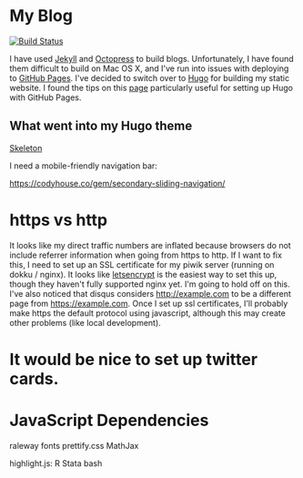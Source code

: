 # My Blog

[![Build Status](https://travis-ci.org/amarder/amarder.github.io.svg?branch=source)](https://travis-ci.org/amarder/amarder.github.io)

I have used [Jekyll](https://jekyllrb.com/) and
[Octopress](http://octopress.org/) to build blogs. Unfortunately, I
have found them difficult to build on Mac OS X, and I've run into
issues with deploying to
[GitHub Pages](https://pages.github.com/). I've decided to switch over
to [Hugo](https://gohugo.io/) for building my static website. I found
the tips on this [page](https://gohugo.io/tutorials/github-pages-blog)
particularly useful for setting up Hugo with GitHub Pages.

## What went into my Hugo theme

[Skeleton](http://getskeleton.com/)

I need a mobile-friendly navigation bar:

https://codyhouse.co/gem/secondary-sliding-navigation/

# https vs http

It looks like my direct traffic numbers are inflated because browsers do not include referrer information when going from https to http. If I want to fix this, I need to set up an SSL certificate for my piwik server (running on dokku / nginx). It looks like [letsencrypt](https://letsencrypt.org/) is the easiest way to set this up, though they haven't fully supported nginx yet. I'm going to hold off on this. I've also noticed that disqus considers http://example.com to be a different page from https://example.com. Once I set up ssl certificates, I'll probably make https the default protocol using javascript, although this may create other problems (like local development).

# It would be nice to set up twitter cards.

# JavaScript Dependencies

raleway fonts
prettify.css
MathJax

highlight.js: R Stata bash
